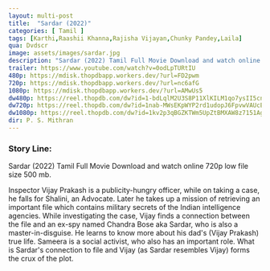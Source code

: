 ```yaml
---
layout: multi-post
title:  "Sardar (2022)"
categories: [ Tamil ]
tags: [Karthi,Raashii Khanna,Rajisha Vijayan,Chunky Pandey,Laila]
qua: Dvdscr
image: assets/images/sardar.jpg
description: "Sardar (2022) Tamil Full Movie Download and watch online 720p low file size 500 mb."
trailer: https://www.youtube.com/watch?v=0odLpTURtIU
480p: https://mdisk.thopdbapp.workers.dev/?url=FD2pwm
720p: https://mdisk.thopdbapp.workers.dev/?url=nc6afG
1080p: https://mdisk.thopdbapp.workers.dev/?url=AMwUs5
dw480p: https://reel.thopdb.com/dw?id=1-bdLqlM2U3S8P11XlKILM1qo7ysII5cn
dw720p: https://reel.thopdb.com/dw?id=1nab-MWsEKpWYP2rd1udopJ6FpvwVAUcE
dw1080p: https://reel.thopdb.com/dw?id=1kv2p3qBGZKTWm5UpZtBMXAW8z7151Age
dir: P. S. Mithran
---
```


### Story Line:
Sardar (2022) Tamil Full Movie Download and watch online 720p low file size 500 mb.

Inspector Vijay Prakash is a publicity-hungry officer, while on taking a case, he falls for Shalini, an Advocate. Later he takes up a mission of retrieving an important file which contains military secrets of the Indian intelligence agencies. While investigating the case, Vijay finds a connection between the file and an ex-spy named Chandra Bose aka Sardar, who is also a master-in-disguise. He learns to know more about his dad's (Vijay Prakash) true life. Sameera is a social activist, who also has an important role. What is Sardar's connection to file and Vijay (as Sardar resembles Vijay) forms the crux of the plot.





